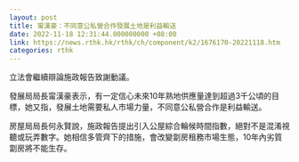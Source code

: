 ```yaml
---
layout: post
title: 甯漢豪：不同意公私營合作發展土地是利益輸送
date: 2022-11-18 12:31:44.000000000 +08:00
link: https://news.rthk.hk/rthk/ch/component/k2/1676170-20221118.htm
categories: rthk
---
```


立法會繼續辯論施政報告致謝動議。

發展局局長甯漢豪表示，有一定信心未來10年熟地供應量達到超過3千公頃的目標，她又指，發展土地需要私人市場力量，不同意公私營合作是利益輸送。

房屋局局長何永賢說，施政報告提出引入公屋綜合輪候時間指數，絕對不是混淆視聽或玩弄數字。她相信多管齊下的措施，會改變劏房租務市場生態，10年內劣質劏房將不能生存。
